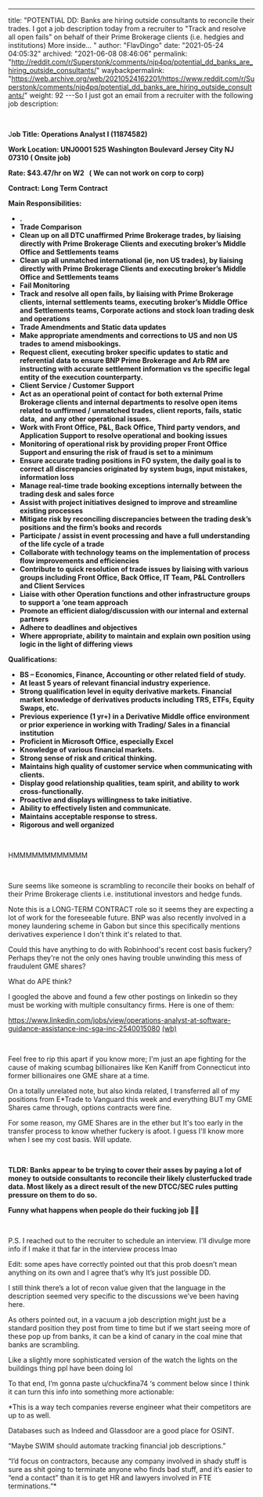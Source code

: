 ---
title: "POTENTIAL DD: Banks are hiring outside consultants to reconcile their trades. I got a job description today from a recruiter to \"Track and resolve all open fails\" on behalf of their Prime Brokerage clients (i.e. hedgies and institutions) More inside... "
author: "FlavDingo"
date: "2021-05-24 04:05:32"
archived: "2021-06-08 08:46:06"
permalink: "http://reddit.com/r/Superstonk/comments/njp4pq/potential_dd_banks_are_hiring_outside_consultants/"
waybackpermalink: "https://web.archive.org/web/20210524162201/https://www.reddit.com/r/Superstonk/comments/njp4pq/potential_dd_banks_are_hiring_outside_consultants/"
weight: 92
---So I just got an email from a recruiter with the following job description:


​


J**ob Title: Operations Analyst I (11874582)**  

**Work Location: UNJ0001 525 Washington Boulevard Jersey City NJ 07310 ( Onsite job)**  

**Rate: $43.47/hr on W2   ( We can not work on corp to corp)** 


**Contract: Long Term Contract** 


**Main Responsibilities:**


* **.**
* **Trade Comparison**
* **Clean up on all DTC unaffirmed Prime Brokerage trades, by liaising directly with Prime Brokerage Clients and executing broker’s Middle Office and Settlements teams**
* **Clean up all unmatched international (ie, non US trades), by liaising directly with Prime Brokerage Clients and executing broker’s Middle Office and Settlements teams**
* **Fail Monitoring**
* **Track and resolve all open fails, by liaising with Prime Brokerage clients, internal settlements teams, executing broker’s Middle Office and Settlements teams, Corporate actions and stock loan trading desk and operations**
* **Trade Amendments and Static data updates**
* **Make appropriate amendments and corrections to US and non US trades to amend misbookings.**
* **Request client, executing broker specific updates to static and referential data to ensure BNP Prime Brokerage and Arb RM are instructing with accurate settlement information vs the specific legal entity of the execution counterparty.**
* **Client Service / Customer Support**
* **Act as an operational point of contact for both external Prime Brokerage clients and internal departments to resolve open items  related to unffirmed / unmatched trades, client reports, fails, static data,  and any other operational issues.**
* **Work with Front Office, P&L, Back Office, Third party vendors, and Application Support to resolve operational and booking issues**
* **Monitoring of operational risk by providing proper Front Office Support and ensuring the risk of fraud is set to a minimum**
* **Ensure accurate trading positions in FO system, the daily goal is to correct all discrepancies originated by system bugs, input mistakes, information loss**
* **Manage real-time trade booking exceptions internally between the trading desk and sales force**
* **Assist with project initiatives designed to improve and streamline existing processes**
* **Mitigate risk by reconciling discrepancies between the trading desk’s positions and the firm’s books and records**
* **Participate / assist in event processing and have a full understanding of the life cycle of a trade**
* **Collaborate with technology teams on the implementation of process flow improvements and efficiencies**
* **Contribute to quick resolution of trade issues by liaising with various groups including Front Office, Back Office, IT Team, P&L Controllers and Client Services**
* **Liaise with other Operation functions and other infrastructure groups to support a ‘one team approach**
* **Promote an efficient dialog/discussion with our internal and external partners**
* **Adhere to deadlines and objectives**
* **Where appropriate, ability to maintain and explain own position using logic in the light of differing views**


**Qualifications:**


* **BS – Economics, Finance, Accounting or other related field of study.**
* **At least 5 years of relevant financial industry experience.**
* **Strong qualification level in equity derivative markets. Financial market knowledge of derivatives products including TRS, ETFs, Equity Swaps, etc.**
* **Previous experience (1 yr+) in a Derivative Middle office environment or prior experience in working with Trading/ Sales in a financial institution**
* **Proficient in Microsoft Office, especially Excel**
* **Knowledge of various financial markets.**
* **Strong sense of risk and critical thinking.**
* **Maintains high quality of customer service when communicating with clients.**
* **Display good relationship qualities, team spirit, and ability to work cross-functionally.**
* **Proactive and displays willingness to take initiative.**
* **Ability to effectively listen and communicate.**
* **Maintains acceptable response to stress.**
* **Rigorous and well organized**


​


HMMMMMMMMMMMM


​


Sure seems like someone is scrambling to reconcile their books on behalf of their Prime Brokerage clients i.e. institutional investors and hedge funds.


Note this is a LONG-TERM CONTRACT role so it seems they are expecting a lot of work for the foreseeable future. BNP was also recently involved in a money laundering scheme in Gabon but since this specifically mentions derivatives experience I don't think it's related to that.


Could this have anything to do with Robinhood's recent cost basis fuckery? Perhaps they're not the only ones having trouble unwinding this mess of fraudulent GME shares?


What do APE think? 


I googled the above and found a few other postings on linkedin so they must be working with multiple consultancy firms. Here is one of them:


<https://www.linkedin.com/jobs/view/operations-analyst-at-software-guidance-assistance-inc-sga-inc-2540015080> [(wb)](https://web.archive.org/web/20210524170106/https://www.linkedin.com/jobs/view/operations-analyst-at-software-guidance-assistance-inc-sga-inc-2540015080/)


​


Feel free to rip this apart if you know more; I'm just an ape fighting for the cause of making scumbag billionaires like Ken Kaniff from Connecticut into former billionaires one GME share at a time.


On a totally unrelated note, but also kinda related, I transferred all of my positions from E*Trade to Vanguard this week and everything BUT my GME Shares came through, options contracts were fine. 


For some reason, my GME Shares are in the ether but It's too early in the transfer process to know whether fuckery is afoot. I guess I'll know more when I see my cost basis. Will update.


​


**TLDR: Banks appear to be trying to cover their asses by paying a lot of money to outside consultants to reconcile their likely clusterfucked trade data. Most likely as a direct result of the new DTCC/SEC rules putting pressure on them to do so.** 


**Funny what happens when people do their fucking job 💁‍♀️** 


​


P.S. I reached out to the recruiter to schedule an interview. I'll divulge more info if I make it that far in the interview process lmao


Edit: some apes have correctly pointed out that this prob doesn’t mean anything on its own and I agree that’s why It’s just possible DD. 


I still think there’s a lot of recon value given that the language in the description seemed very specific to the discussions we’ve been having here.


As others pointed out, in a vacuum a job description might just be a standard position they post from time to time but if we start seeing more of these pop up from banks, it can be a kind of canary in the coal mine that banks are scrambling.


Like a slightly more sophisticated version of the watch the lights on the buildings thing ppl have been doing lol


To that end, I’m gonna paste u/chuckfina74 ‘s comment below since I think it can turn this info into something more actionable:


*This is a way tech companies reverse engineer what their competitors are up to as well.


Databases such as Indeed and Glassdoor are a good place for OSINT.


“Maybe SWIM should automate tracking financial job descriptions.”


“I’d focus on contractors, because any company involved in shady stuff is sure as shit going to terminate anyone who finds bad stuff, and it’s easier to “end a contact” than it is to get HR and lawyers involved in FTE terminations.“*

